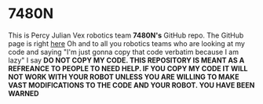 # 7480N
This is Percy Julian Vex robotics team **7480N's** GitHub repo. The GitHub page is right [here](https://msbundles.github.io/7480N/)
Oh and to all you robotics teams who are looking at my code and saying "I'm just gonna copy that code verbatim because I am lazy" I say **DO NOT COPY MY CODE. THIS REPOSITORY IS MEANT AS A REFREANCE TO PEOPLE TO NEED HELP. IF YOU COPY MY CODE IT WILL NOT WORK WITH YOUR ROBOT UNLESS YOU ARE WILLING TO MAKE VAST MODIFICATIONS TO THE CODE AND YOUR ROBOT. YOU HAVE BEEN WARNED**
